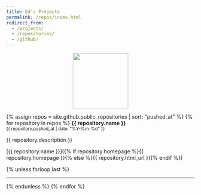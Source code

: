 ```yaml
---
title: Ed’s Projects
permalink: /repos/index.html
redirect_from:
  - /projects/
  - /repositories/
  - /github/
---
```


<p align="center"><img src="{{site.github.owner.avatar_url}}" height="148"></p>

{% assign repos = site.github.public_repositories | sort: "pushed_at" %}
{% for repository in repos %}
<b>{{ repository.name }}</b><br>
<small><time datetime="{{ repository.pushed_at | date: '%Y-%m-%d' }}">{{ repository.pushed_at | date: "%Y-%m-%d" }}</time></small>

{{ repository.description }}

[{{ repository.name }}]({% if repository.homepage %}{{ repository.homepage }}{% else %}{{ repository.html_url }}{% endif %})

{% unless forloop.last %}<hr color="silver" size="0.5px">{% endunless %}
{% endfor %}